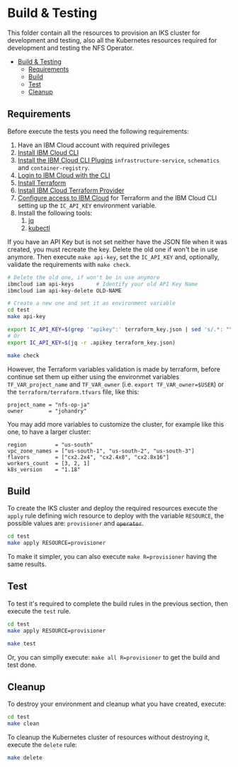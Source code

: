 # Build & Testing

This folder contain all the resources to provision an IKS cluster for development and testing, also all the Kubernetes resources required for development and testing the NFS Operator.

- [Build & Testing](#build--testing)
  - [Requirements](#requirements)
  - [Build](#build)
  - [Test](#test)
  - [Cleanup](#cleanup)

## Requirements

Before execute the tests you need the following requirements:

1. Have an IBM Cloud account with required privileges
2. [Install IBM Cloud CLI](https://ibm.github.io/cloud-enterprise-examples/iac/setup-environment#install-ibm-cloud-cli)
3. [Install the IBM Cloud CLI Plugins](https://ibm.github.io/cloud-enterprise-examples/iac/setup-environment#ibm-cloud-cli-plugins) `infrastructure-service`, `schematics` and `container-registry`.
4. [Login to IBM Cloud with the CLI](https://ibm.github.io/cloud-enterprise-examples/iac/setup-environment#login-to-ibm-cloud)
5. [Install Terraform](https://ibm.github.io/cloud-enterprise-examples/iac/setup-environment#install-terraform)
6. [Install IBM Cloud Terraform Provider](https://ibm.github.io/cloud-enterprise-examples/iac/setup-environment#configure-access-to-ibm-cloud)
7. [Configure access to IBM Cloud](https://ibm.github.io/cloud-enterprise-examples/iac/setup-environment#configure-access-to-ibm-cloud) for Terraform and the IBM Cloud CLI setting up the `IC_API_KEY` environment variable.
8. Install the following tools:
   1. [jq](https://stedolan.github.io/jq/download/)
   2. [kubectl](https://kubernetes.io/docs/tasks/tools/install-kubectl/)

If you have an API Key but is not set neither have the JSON file when it was created, you must recreate the key. Delete the old one if won't be in use anymore. Then execute `make api-key`, set the `IC_API_KEY` and, optionally, validate the requirements with `make check`.

```bash
# Delete the old one, if won't be in use anymore
ibmcloud iam api-keys       # Identify your old API Key Name
ibmcloud iam api-key-delete OLD-NAME

# Create a new one and set it as environment variable
cd test
make api-key

export IC_API_KEY=$(grep '"apikey":' terraform_key.json | sed 's/.*: "\(.*\)".*/\1/')
# Or
export IC_API_KEY=$(jq -r .apikey terraform_key.json)

make check
```

However, the Terraform variables validation is made by terraform, before continue set them up either using the environmet variables `TF_VAR_project_name` and `TF_VAR_owner` (i.e. `export TF_VAR_owner=$USER`) or the `terraform/terraform.tfvars` file, like this:

```hcl
project_name = "nfs-op-ja"
owner        = "johandry"
```

You may add more variables to customize the cluster, for example like this one, to have a larger cluster:

```hcl
region         = "us-south"
vpc_zone_names = ["us-south-1", "us-south-2", "us-south-3"]
flavors        = ["cx2.2x4", "cx2.4x8", "cx2.8x16"]
workers_count  = [3, 2, 1]
k8s_version    = "1.18"
```

## Build

To create the IKS cluster and deploy the required resources execute the `apply` rule defining wich resource to deploy with the variable `RESOURCE`, the possible values are: `provisioner` and ~~`operator`~~.

```bash
cd test
make apply RESOURCE=provisioner
```

To make it simpler, you can also execute `make R=provisioner` having the same results.

## Test

To test it's required to complete the build rules in the previous section, then execute the `test` rule.

```bash
cd test
make apply RESOURCE=provisioner

make test
```

Or, you can simplly execute: `make all R=provisioner` to get the build and test done.

## Cleanup

To destroy your environment and cleanup what you have created, execute:

```bash
cd test
make clean
```

To cleanup the Kubernetes cluster of resources without destroying it, execute the `delete` rule:

```bash
make delete
```
